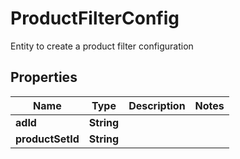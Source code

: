 

# ProductFilterConfig

Entity to create a product filter configuration

## Properties

| Name | Type | Description | Notes |
|------------ | ------------- | ------------- | -------------|
|**adId** | **String** |  |  |
|**productSetId** | **String** |  |  |



